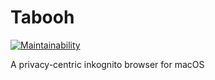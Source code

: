 # Tabooh

[![Maintainability](https://api.codeclimate.com/v1/badges/c8246dec3497940ed6d7/maintainability)](https://codeclimate.com/github/timo-cmd2/Tabooh/maintainability)

A privacy-centric inkognito browser for macOS
